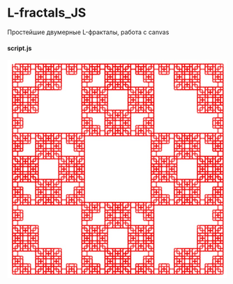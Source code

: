 # L-fractals_JS
 Простейшие двумерные L-фракталы, работа с canvas
 
 #### script.js
 
 ![1](https://github.com/Presstomsk/L-fractals_JS/blob/main/JPG/1.jpg)
